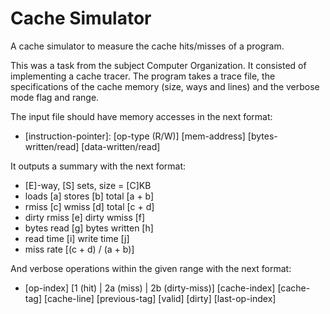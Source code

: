 # Cache Simulator
 A cache simulator to measure the cache hits/misses of a program.

This was a task from the subject Computer Organization.
It consisted of implementing a cache tracer.
The program takes a trace file, the specifications of the cache memory
(size, ways and lines) and the verbose mode flag and range.

The input file should have memory accesses in the next format:
* [instruction-pointer]: [op-type (R/W)] [mem-address] [bytes-written/read] [data-written/read]

It outputs a summary with the next format:
* [E]-way, [S] sets, size = [C]KB
* loads [a] stores [b] total [a + b]
* rmiss [c] wmiss [d] total [c + d]
* dirty rmiss [e] dirty wmiss [f]
* bytes read [g] bytes written [h]
* read time [i] write time [j]
* miss rate [(c + d) / (a + b)]

And verbose operations within the given range with the next format:
* [op-index] [1 (hit) | 2a (miss) | 2b (dirty-miss)] [cache-index] [cache-tag] [cache-line] [previous-tag] [valid]
[dirty] [last-op-index]
